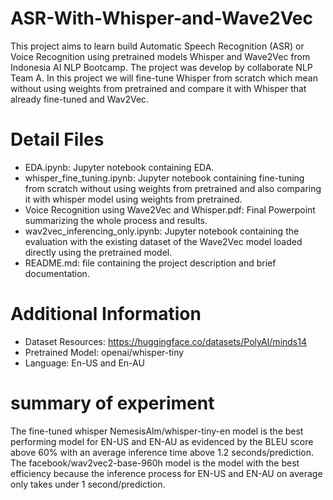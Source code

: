 # ASR-With-Whisper-and-Wave2Vec
This project aims to learn build Automatic Speech Recognition (ASR) or Voice Recognition using pretrained models Whisper and Wave2Vec from Indonesia AI NLP Bootcamp. The project was develop by collaborate NLP Team A. In this project we will fine-tune Whisper from scratch which mean without using weights from pretrained and compare it with Whisper that already fine-tuned and Wav2Vec.

# Detail Files
- EDA.ipynb: Jupyter notebook containing EDA.
- whisper_fine_tuning.ipynb: Jupyter notebook containing fine-tuning from scratch without using weights from pretrained and also comparing it with whisper model using weights from pretrained.
- Voice Recognition using Wave2Vec and Whisper.pdf: Final Powerpoint summarizing the whole process and results.
- wav2vec_inferencing_only.ipynb: Jupyter notebook containing the evaluation with the existing dataset of the Wave2Vec model loaded directly using the pretrained model.
- README.md: file containing the project description and brief documentation.

# Additional Information
- Dataset Resources: https://huggingface.co/datasets/PolyAI/minds14
- Pretrained Model: openai/whisper-tiny
- Language: En-US and En-AU

# summary of experiment
The fine-tuned whisper NemesisAlm/whisper-tiny-en model is the best performing model for EN-US and EN-AU as evidenced by the BLEU score above 60% with an average inference time above 1.2 seconds/prediction.
The facebook/wav2vec2-base-960h model is the model with the best efficiency because the inference process for EN-US and EN-AU on average only takes under 1 second/prediction.
